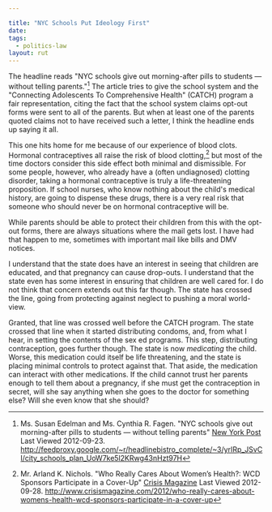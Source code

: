 ```yaml
---

title: "NYC Schools Put Ideology First"
date: 
tags:
  - politics-law
layout: rut
---
```



The headline reads "NYC schools give out morning-after pills to students — without telling parents."[^20120923-5]  The article tries to give the school system and the "Connecting Adolescents To Comprehensive Health" (CATCH) program a fair representation, citing the fact that the school system claims opt-out forms were sent to all of the parents.  But when at least one of the parents quoted claims not to have received such a letter, I think the headline ends up saying it all.  

This one hits home for me because of our experience of blood clots.  Hormonal contraceptives all raise the risk of blood clotting,[^20120928-1] but most of the time doctors consider this side effect both minimal and dismissible.  For some people, however, who already have a (often undiagnosed) clotting disorder, taking a hormonal contraceptive is truly a life-threatening proposition.  If school nurses, who know nothing about the child's medical history, are going to dispense these drugs, there is a very real risk that someone who should never be on hormonal contraceptive will be.  

While parents should be able to protect their children from this with the opt-out forms, there are always situations where the mail gets lost.  I have had that happen to me, sometimes with important mail like bills and DMV notices.  

I understand that the state does have an interest in seeing that children are educated, and that pregnancy can cause drop-outs.  I understand that the state even has some interest in ensuring that children are well cared for.  I do not think that concern extends out this far though.  The state has crossed the line, going from protecting against neglect to pushing a moral world-view.  

Granted, that line was crossed well before the CATCH program.  The state crossed that line when it started distributing condoms, and, from what I hear, in setting the contents of the sex ed programs.  This step, distributing contraception, goes further though.  The state is now _medicating_ the child.  Worse, this medication could itself be life threatening, and the state is placing minimal controls to protect against that. That aside, the medication can interact with other medications.  If the child cannot trust her parents enough to tell them about a pregnancy, if she must get the contraception in secret, will she say anything when she goes to the doctor for something else?  Will she even know that she should? 

[^20120923-5]: Ms. Susan Edelman and Ms. Cynthia R. Fagen. "NYC schools give out morning-after pills to students — without telling parents" [New York Post](http://www.nypost.com) Last Viewed 2012-09-23.  <http://feedproxy.google.com/~r/headlinebistro_complete/~3/yrIRp_JSvCI/city_schools_plan_UoW7ke5l2KRwg43nHzt97H> 

[^20120928-1]: Mr. Arland K. Nichols.  "Who Really Cares About Women’s Health?: WCD Sponsors Participate in a Cover-Up" [Crisis Magazine](http://www.crisismagazine.com) Last Viewed 2012-09-28.  <http://www.crisismagazine.com/2012/who-really-cares-about-womens-health-wcd-sponsors-participate-in-a-cover-up>

